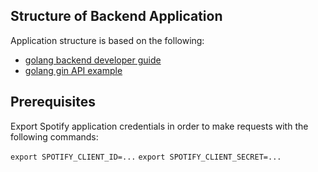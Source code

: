 ## Structure of Backend Application

Application structure is based on the following:
- [golang backend developer guide](https://medium.com/geekculture/how-to-structure-your-project-in-golang-the-backend-developers-guide-31be05c6fdd9)
- [golang gin API example](https://github.com/eddycjy/go-gin-example/blob/master/pkg/setting/setting.go)

## Prerequisites

Export Spotify application credentials in order to make requests with the following commands:

`export SPOTIFY_CLIENT_ID=...`
`export SPOTIFY_CLIENT_SECRET=...`
